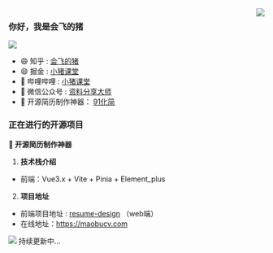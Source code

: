 <img align="right" src="https://github-readme-stats.vercel.app/api?username=hacker233&show_icons=true&icon_color=CE1D2D&text_color=718096&bg_color=ffffff&hide_title=true" />

### 你好，我是会飞的猪

![](https://visitor-badge.glitch.me/badge?page_id=hacker233.readme)

- :smile:  知乎 : [会飞的猪](https://www.zhihu.com/people/luhongquan)
- :smile:  掘金 : [小猪课堂](https://juejin.cn/user/3034307822112798)
- :blowfish:  哔哩哔哩 : [小猪课堂](https://space.bilibili.com/493520625)
- :bath: 微信公众号 : [资料分享大师](https://mp.weixin.qq.com/mp/profile_ext?action=home&__biz=Mzg3NDEwMzk4NA==&scene=124&uin=&key=&devicetype=Windows+10+x64&version=63030532&lang=zh_CN&a8scene=7&fontgear=2)
- :bath: 开源简历制作神器： [91化简](https://github.com/huajian-pro/resume-design)


### 正在进行的开源项目

**:pushpin: 开源简历制作神器**
1. **技术栈介绍**
- 前端：Vue3.x + Vite + Pinia + Element_plus
2. **项目地址**
* 前端项目地址 : [resume-design](https://github.com/Hacker233/resume-design) （web端）
* 在线地址：https://maobucv.com
<img src="https://maobucv.com:9000/resume/templatePreview/%E5%B1%8F%E5%B9%95%E6%88%AA%E5%9B%BE%202022-09-17%20133332.png" />
持续更新中...

